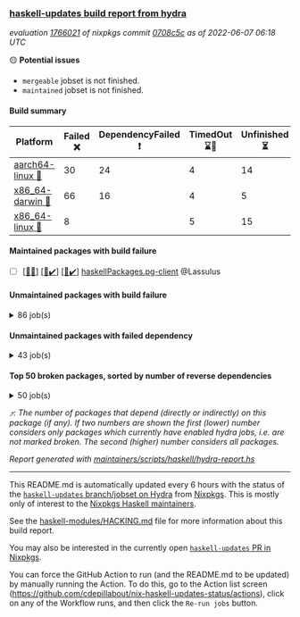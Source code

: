 ### [haskell-updates build report from hydra](https://hydra.nixos.org/jobset/nixpkgs/haskell-updates)
*evaluation [1766021](https://hydra.nixos.org/eval/1766021) of nixpkgs commit [0708c5c](https://github.com/NixOS/nixpkgs/commits/0708c5cc73e310fa2d545d25f02a27e2296f0d1e) as of 2022-06-07 06:18 UTC*

:yellow_circle: **Potential issues**
  * `mergeable` jobset is not finished.
  * `maintained` jobset is not finished.

#### Build summary

 | Platform | Failed :x: | DependencyFailed :heavy_exclamation_mark: | TimedOut :hourglass::no_entry_sign: | Unfinished :hourglass_flowing_sand: | Success :heavy_check_mark: | 
 | --- | --- | --- | --- | --- | --- | 
 | [aarch64-linux :iphone:](https://hydra.nixos.org/eval/1766021?filter=.aarch64-linux) | 30 | 24 | 4 | 14 | 6237 | 
 | [x86_64-darwin :apple:](https://hydra.nixos.org/eval/1766021?filter=.x86_64-darwin) | 66 | 16 | 4 | 5 | 6161 | 
 | [x86_64-linux :penguin:](https://hydra.nixos.org/eval/1766021?filter=.x86_64-linux) | 8 |  | 5 | 15 | 6318 | 
#### Maintained packages with build failure
- [ ] [[:iphone::x:]](https://hydra.nixos.org/build/179079397) [[:apple::heavy_check_mark:]](https://hydra.nixos.org/build/179066331) [[:penguin::heavy_check_mark:]](https://hydra.nixos.org/build/179069420) [haskellPackages.pg-client](https://hydra.nixos.org/eval/1766021?filter=haskellPackages.pg-client) @Lassulus
#### Unmaintained packages with build failure
<details><summary>86 job(s) </summary>

- [ ] [[:iphone::heavy_check_mark:]](https://hydra.nixos.org/build/179072015) [[:apple::x:]](https://hydra.nixos.org/build/179063516) [[:penguin::heavy_check_mark:]](https://hydra.nixos.org/build/179079506) [haskellPackages.di-core](https://hydra.nixos.org/eval/1766021?filter=haskellPackages.di-core)  :arrow_heading_up: 8 | 11
- [ ] [[:iphone::x:]](https://hydra.nixos.org/build/179071185) [[:apple::heavy_check_mark:]](https://hydra.nixos.org/build/179068059) [[:penguin::heavy_check_mark:]](https://hydra.nixos.org/build/179063826) [haskellPackages.OrderedBits](https://hydra.nixos.org/eval/1766021?filter=haskellPackages.OrderedBits)  :arrow_heading_up: 5 | 36
- [ ] [[:iphone::x:]](https://hydra.nixos.org/build/179069257) [[:apple::heavy_check_mark:]](https://hydra.nixos.org/build/179071228) [[:penguin::heavy_check_mark:]](https://hydra.nixos.org/build/179071226) [haskellPackages.hw-json-simd](https://hydra.nixos.org/eval/1766021?filter=haskellPackages.hw-json-simd)  :arrow_heading_up: 2 | 8
- [ ] [[:iphone::x:]](https://hydra.nixos.org/build/179065987) [[:apple::heavy_check_mark:]](https://hydra.nixos.org/build/179075164) [[:penguin::heavy_check_mark:]](https://hydra.nixos.org/build/179077934) [haskellPackages.hw-simd](https://hydra.nixos.org/eval/1766021?filter=haskellPackages.hw-simd)  :arrow_heading_up: 2 | 8
- [ ] [[:iphone::x:]](https://hydra.nixos.org/build/179289726) [[:apple::heavy_check_mark:]](https://hydra.nixos.org/build/179290108) [[:penguin::heavy_check_mark:]](https://hydra.nixos.org/build/179290785) [haskellPackages.flatparse](https://hydra.nixos.org/eval/1766021?filter=haskellPackages.flatparse)  :arrow_heading_up: 2 | 5
- [ ] [[:iphone::x:]](https://hydra.nixos.org/build/179064047) [[:apple::heavy_check_mark:]](https://hydra.nixos.org/build/179075726) [[:penguin::heavy_check_mark:]](https://hydra.nixos.org/build/179066492) [haskellPackages.quic](https://hydra.nixos.org/eval/1766021?filter=haskellPackages.quic)  :arrow_heading_up: 2 | 2
- [ ] [[:iphone::x:]](https://hydra.nixos.org/build/179064849) [[:apple::heavy_check_mark:]](https://hydra.nixos.org/build/179066591) [[:penguin::heavy_check_mark:]](https://hydra.nixos.org/build/179076598) [haskellPackages.freetype2](https://hydra.nixos.org/eval/1766021?filter=haskellPackages.freetype2)  :arrow_heading_up: 1 | 8
- [ ] [[:iphone::x:]](https://hydra.nixos.org/build/179066416) [[:apple::x:]](https://hydra.nixos.org/build/179077317) [[:penguin::heavy_check_mark:]](https://hydra.nixos.org/build/179073445) [haskellPackages.invertible](https://hydra.nixos.org/eval/1766021?filter=haskellPackages.invertible)  :arrow_heading_up: 1 | 5
- [ ] [[:iphone::x:]](https://hydra.nixos.org/build/179066907) [[:apple::heavy_check_mark:]](https://hydra.nixos.org/build/179063014) [[:penguin::heavy_check_mark:]](https://hydra.nixos.org/build/179065251) [haskellPackages.long-double](https://hydra.nixos.org/eval/1766021?filter=haskellPackages.long-double)  :arrow_heading_up: 1 | 2
- [ ] [[:iphone::x:]](https://hydra.nixos.org/build/179062753) [[:apple::x:]](https://hydra.nixos.org/build/179069557) [[:penguin::heavy_check_mark:]](https://hydra.nixos.org/build/179068287) [haskellPackages.easytensor](https://hydra.nixos.org/eval/1766021?filter=haskellPackages.easytensor)  :arrow_heading_up: 1 | 1
- [ ] [[:iphone::heavy_check_mark:]](https://hydra.nixos.org/build/179066266) [[:apple::x:]](https://hydra.nixos.org/build/179073489) [[:penguin::heavy_check_mark:]](https://hydra.nixos.org/build/179077924) [haskellPackages.grab](https://hydra.nixos.org/eval/1766021?filter=haskellPackages.grab)  :arrow_heading_up: 1 | 1
- [ ] [[:iphone::heavy_check_mark:]](https://hydra.nixos.org/build/179078946) [[:apple::x:]](https://hydra.nixos.org/build/179074000) [[:penguin::heavy_check_mark:]](https://hydra.nixos.org/build/179071674) [haskellPackages.keep-alive](https://hydra.nixos.org/eval/1766021?filter=haskellPackages.keep-alive)  :arrow_heading_up: 1 | 1
- [ ] [[:iphone::x:]](https://hydra.nixos.org/build/179062052) [[:apple::heavy_check_mark:]](https://hydra.nixos.org/build/179078236) [[:penguin::heavy_check_mark:]](https://hydra.nixos.org/build/179073709) [haskellPackages.nlopt-haskell](https://hydra.nixos.org/eval/1766021?filter=haskellPackages.nlopt-haskell)  :arrow_heading_up: 1 | 1
- [ ] [[:iphone::heavy_check_mark:]](https://hydra.nixos.org/build/179070564) [[:apple::x:]](https://hydra.nixos.org/build/179073841) [[:penguin::heavy_check_mark:]](https://hydra.nixos.org/build/179063192) [haskellPackages.sequence-formats](https://hydra.nixos.org/eval/1766021?filter=haskellPackages.sequence-formats)  :arrow_heading_up: 1 | 1
- [ ] [[:iphone::x:]](https://hydra.nixos.org/build/179078367) [[:apple::heavy_check_mark:]](https://hydra.nixos.org/build/179077748) [[:penguin::heavy_check_mark:]](https://hydra.nixos.org/build/179061888) [haskellPackages.swisstable](https://hydra.nixos.org/eval/1766021?filter=haskellPackages.swisstable)  :arrow_heading_up: 1 | 1
- [ ] [[:iphone::x:]](https://hydra.nixos.org/build/179071144) [[:apple::heavy_check_mark:]](https://hydra.nixos.org/build/179078269) [[:penguin::heavy_check_mark:]](https://hydra.nixos.org/build/179080527) [haskellPackages.unicode-properties](https://hydra.nixos.org/eval/1766021?filter=haskellPackages.unicode-properties)  :arrow_heading_up: 1 | 1
- [ ] [[:iphone::heavy_check_mark:]](https://hydra.nixos.org/build/179063529) [[:apple::x:]](https://hydra.nixos.org/build/179077204) [[:penguin::heavy_check_mark:]](https://hydra.nixos.org/build/179073303) [haskellPackages.zip](https://hydra.nixos.org/eval/1766021?filter=haskellPackages.zip)  :arrow_heading_up: 0 | 5
- [ ] [[:iphone::heavy_check_mark:]](https://hydra.nixos.org/build/179078671) [[:apple::x:]](https://hydra.nixos.org/build/179078612) [[:penguin::heavy_check_mark:]](https://hydra.nixos.org/build/179069097) [haskellPackages.PyF](https://hydra.nixos.org/eval/1766021?filter=haskellPackages.PyF)  :arrow_heading_up: 0 | 4
- [ ] [[:iphone::heavy_check_mark:]](https://hydra.nixos.org/build/179072055) [[:apple::x:]](https://hydra.nixos.org/build/179078039) [[:penguin::heavy_check_mark:]](https://hydra.nixos.org/build/179068269) [haskellPackages.hmidi](https://hydra.nixos.org/eval/1766021?filter=haskellPackages.hmidi)  :arrow_heading_up: 0 | 4
- [ ] [[:iphone::heavy_check_mark:]](https://hydra.nixos.org/build/179064212) [[:apple::x:]](https://hydra.nixos.org/build/179067470) [[:penguin::heavy_check_mark:]](https://hydra.nixos.org/build/179067662) [haskellPackages.posix-socket](https://hydra.nixos.org/eval/1766021?filter=haskellPackages.posix-socket)  :arrow_heading_up: 0 | 2
- [ ] [[:iphone::heavy_check_mark:]](https://hydra.nixos.org/build/179066446) [[:apple::x:]](https://hydra.nixos.org/build/179072918) [[:penguin::heavy_check_mark:]](https://hydra.nixos.org/build/179070755) [haskellPackages.gi-gdkx11](https://hydra.nixos.org/eval/1766021?filter=haskellPackages.gi-gdkx11)  :arrow_heading_up: 0 | 1
- [ ] [[:iphone::heavy_check_mark:]](https://hydra.nixos.org/build/179075182) [[:apple::x:]](https://hydra.nixos.org/build/179068241) [[:penguin::heavy_check_mark:]](https://hydra.nixos.org/build/179079129) [haskellPackages.hamid](https://hydra.nixos.org/eval/1766021?filter=haskellPackages.hamid)  :arrow_heading_up: 0 | 1
- [ ] [[:iphone::heavy_check_mark:]](https://hydra.nixos.org/build/179069659) [[:apple::x:]](https://hydra.nixos.org/build/179071126) [[:penguin::heavy_check_mark:]](https://hydra.nixos.org/build/179079563) [haskellPackages.hmatrix-morpheus](https://hydra.nixos.org/eval/1766021?filter=haskellPackages.hmatrix-morpheus)  :arrow_heading_up: 0 | 1
- [ ] [[:iphone::heavy_check_mark:]](https://hydra.nixos.org/build/179073746) [[:apple::x:]](https://hydra.nixos.org/build/179077643) [[:penguin::heavy_check_mark:]](https://hydra.nixos.org/build/179080493) [haskellPackages.huckleberry](https://hydra.nixos.org/eval/1766021?filter=haskellPackages.huckleberry)  :arrow_heading_up: 0 | 1
- [ ] [[:iphone::heavy_check_mark:]](https://hydra.nixos.org/build/179067431) [[:apple::x:]](https://hydra.nixos.org/build/179079172) [[:penguin::heavy_check_mark:]](https://hydra.nixos.org/build/179077069) [haskellPackages.openal-ffi](https://hydra.nixos.org/eval/1766021?filter=haskellPackages.openal-ffi)  :arrow_heading_up: 0 | 1
- [ ] [[:iphone::x:]](https://hydra.nixos.org/build/179070075) [[:apple::x:]](https://hydra.nixos.org/build/179079818) [[:penguin::x:]](https://hydra.nixos.org/build/179076127) [haskellPackages.pcre2](https://hydra.nixos.org/eval/1766021?filter=haskellPackages.pcre2)  :arrow_heading_up: 0 | 1
- [ ] [[:iphone::x:]](https://hydra.nixos.org/build/179065449) [[:apple::heavy_check_mark:]](https://hydra.nixos.org/build/179072649) [[:penguin::heavy_check_mark:]](https://hydra.nixos.org/build/179067032) [haskellPackages.picosat](https://hydra.nixos.org/eval/1766021?filter=haskellPackages.picosat)  :arrow_heading_up: 0 | 1
- [ ] [[:iphone::heavy_check_mark:]](https://hydra.nixos.org/build/179077629) [[:apple::x:]](https://hydra.nixos.org/build/179072654) [[:penguin::heavy_check_mark:]](https://hydra.nixos.org/build/179065194) [haskellPackages.select](https://hydra.nixos.org/eval/1766021?filter=haskellPackages.select)  :arrow_heading_up: 0 | 1
- [ ] [[:iphone::heavy_check_mark:]](https://hydra.nixos.org/build/179067209) [[:apple::x:]](https://hydra.nixos.org/build/179063690) [[:penguin::heavy_check_mark:]](https://hydra.nixos.org/build/179068800) [haskellPackages.sysinfo](https://hydra.nixos.org/eval/1766021?filter=haskellPackages.sysinfo)  :arrow_heading_up: 0 | 1
- [ ] [[:iphone::heavy_check_mark:]](https://hydra.nixos.org/build/179289742) [[:apple::heavy_check_mark:]](https://hydra.nixos.org/build/179289861) [[:penguin::x:]](https://hydra.nixos.org/build/179290590) [haskellPackages.yu-auth](https://hydra.nixos.org/eval/1766021?filter=haskellPackages.yu-auth)  :arrow_heading_up: 0 | 1
- [ ] [[:iphone::heavy_check_mark:]](https://hydra.nixos.org/build/179071092) [[:apple::x:]](https://hydra.nixos.org/build/179080756) [[:penguin::heavy_check_mark:]](https://hydra.nixos.org/build/179065681) [haskellPackages.FractalArt](https://hydra.nixos.org/eval/1766021?filter=haskellPackages.FractalArt) 
- [ ] [[:iphone::x:]](https://hydra.nixos.org/build/179062993) [[:apple::heavy_check_mark:]](https://hydra.nixos.org/build/179067400) [[:penguin::heavy_check_mark:]](https://hydra.nixos.org/build/179073212) [haskellPackages.HsASA](https://hydra.nixos.org/eval/1766021?filter=haskellPackages.HsASA) 
- [ ] [[:iphone::x:]](https://hydra.nixos.org/build/179289954) [[:apple::x:]](https://hydra.nixos.org/build/179290864) [[:penguin::x:]](https://hydra.nixos.org/build/179289825) [haskellPackages.NGLess](https://hydra.nixos.org/eval/1766021?filter=haskellPackages.NGLess) 
- [ ] [[:iphone::x:]](https://hydra.nixos.org/build/179290056) [[:apple::x:]](https://hydra.nixos.org/build/179289736) [[:penguin::x:]](https://hydra.nixos.org/build/179290975) [haskellPackages.aws-sns-verify](https://hydra.nixos.org/eval/1766021?filter=haskellPackages.aws-sns-verify) 
- [ ] [[:iphone::hourglass::no_entry_sign:]](https://hydra.nixos.org/build/179064497) [[:apple::x:]](https://hydra.nixos.org/build/179062384) [[:penguin::hourglass::no_entry_sign:]](https://hydra.nixos.org/build/179066691) [haskellPackages.bindings-common](https://hydra.nixos.org/eval/1766021?filter=haskellPackages.bindings-common) 
- [ ] [[:iphone::x:]](https://hydra.nixos.org/build/179289765) [[:apple::x:]](https://hydra.nixos.org/build/179289738) [[:penguin::x:]](https://hydra.nixos.org/build/179290382) [haskellPackages.call-plantuml](https://hydra.nixos.org/eval/1766021?filter=haskellPackages.call-plantuml) 
- [ ] [[:iphone::x:]](https://hydra.nixos.org/build/179291004) [[:apple::x:]](https://hydra.nixos.org/build/179291057) [[:penguin::x:]](https://hydra.nixos.org/build/179289962) [haskellPackages.chez-grater](https://hydra.nixos.org/eval/1766021?filter=haskellPackages.chez-grater) 
- [ ] [[:iphone::heavy_check_mark:]](https://hydra.nixos.org/build/179073684) [[:apple::x:]](https://hydra.nixos.org/build/179077115) [[:penguin::heavy_check_mark:]](https://hydra.nixos.org/build/179064418) [haskellPackages.chiphunk](https://hydra.nixos.org/eval/1766021?filter=haskellPackages.chiphunk) 
- [ ] [[:iphone::x:]](https://hydra.nixos.org/build/179290863) [[:apple::heavy_check_mark:]](https://hydra.nixos.org/build/179291122) [[:penguin::heavy_check_mark:]](https://hydra.nixos.org/build/179291222) [haskellPackages.comfort-fftw](https://hydra.nixos.org/eval/1766021?filter=haskellPackages.comfort-fftw) 
- [ ] [[:iphone::heavy_check_mark:]](https://hydra.nixos.org/build/179067240) [[:apple::x:]](https://hydra.nixos.org/build/179066776) [[:penguin::heavy_check_mark:]](https://hydra.nixos.org/build/179063089) [haskellPackages.diskhash](https://hydra.nixos.org/eval/1766021?filter=haskellPackages.diskhash) 
- [ ] [[:iphone::heavy_check_mark:]](https://hydra.nixos.org/build/179072726) [[:apple::x:]](https://hydra.nixos.org/build/179069153) [[:penguin::heavy_check_mark:]](https://hydra.nixos.org/build/179063920) [haskellPackages.env-extra](https://hydra.nixos.org/eval/1766021?filter=haskellPackages.env-extra) 
- [ ] [[:iphone::heavy_check_mark:]](https://hydra.nixos.org/build/179080379) [[:apple::x:]](https://hydra.nixos.org/build/179069971) [[:penguin::heavy_check_mark:]](https://hydra.nixos.org/build/179066173) [haskellPackages.epub-tools](https://hydra.nixos.org/eval/1766021?filter=haskellPackages.epub-tools) 
- [ ] [[:iphone::heavy_check_mark:]](https://hydra.nixos.org/build/179080024) [[:apple::x:]](https://hydra.nixos.org/build/179075268) [[:penguin::heavy_check_mark:]](https://hydra.nixos.org/build/179073623) [haskellPackages.fudgets](https://hydra.nixos.org/eval/1766021?filter=haskellPackages.fudgets) 
- [ ] [[:iphone::heavy_check_mark:]](https://hydra.nixos.org/build/179290752) [[:apple::x:]](https://hydra.nixos.org/build/179291009) [[:penguin::heavy_check_mark:]](https://hydra.nixos.org/build/179290988) [haskellPackages.gerrit](https://hydra.nixos.org/eval/1766021?filter=haskellPackages.gerrit) 
- [ ] [[:iphone::heavy_check_mark:]](https://hydra.nixos.org/build/179290291) [[:apple::x:]](https://hydra.nixos.org/build/179289980) [[:penguin::heavy_check_mark:]](https://hydra.nixos.org/build/179289981) [haskellPackages.ghc-gc-hook](https://hydra.nixos.org/eval/1766021?filter=haskellPackages.ghc-gc-hook) 
- [ ] [[:apple::x:]](https://hydra.nixos.org/build/179066419) [haskellPackages.gi-gtkosxapplication](https://hydra.nixos.org/eval/1766021?filter=haskellPackages.gi-gtkosxapplication) 
- [ ] [[:iphone::x:]](https://hydra.nixos.org/build/179072860) [[:penguin::heavy_check_mark:]](https://hydra.nixos.org/build/179063811) [haskellPackages.gnome-keyring](https://hydra.nixos.org/eval/1766021?filter=haskellPackages.gnome-keyring) 
- [ ] [[:apple::x:]](https://hydra.nixos.org/build/179069635) [haskellPackages.gtk-mac-integration](https://hydra.nixos.org/eval/1766021?filter=haskellPackages.gtk-mac-integration) 
- [ ] [[:iphone::heavy_check_mark:]](https://hydra.nixos.org/build/179076974) [[:apple::x:]](https://hydra.nixos.org/build/179067045) [[:penguin::heavy_check_mark:]](https://hydra.nixos.org/build/179070965) [haskellPackages.gtk-traymanager](https://hydra.nixos.org/eval/1766021?filter=haskellPackages.gtk-traymanager) 
- [ ] [[:apple::x:]](https://hydra.nixos.org/build/179080546) [haskellPackages.gtk3-mac-integration](https://hydra.nixos.org/eval/1766021?filter=haskellPackages.gtk3-mac-integration) 
- [ ] [[:iphone::x:]](https://hydra.nixos.org/build/179335895) [[:apple::heavy_check_mark:]](https://hydra.nixos.org/build/179335896) [[:penguin::heavy_check_mark:]](https://hydra.nixos.org/build/179335894) [haskellPackages.hasql-pipes](https://hydra.nixos.org/eval/1766021?filter=haskellPackages.hasql-pipes) 
- [ ] [[:iphone::heavy_check_mark:]](https://hydra.nixos.org/build/179061971) [[:apple::x:]](https://hydra.nixos.org/build/179063426) [[:penguin::heavy_check_mark:]](https://hydra.nixos.org/build/179071646) [haskellPackages.hid](https://hydra.nixos.org/eval/1766021?filter=haskellPackages.hid) 
- [ ] [[:iphone::heavy_check_mark:]](https://hydra.nixos.org/build/179072433) [[:apple::x:]](https://hydra.nixos.org/build/179080030) [[:penguin::heavy_check_mark:]](https://hydra.nixos.org/build/179068258) [haskellPackages.higher-leveldb](https://hydra.nixos.org/eval/1766021?filter=haskellPackages.higher-leveldb) 
- [ ] [[:iphone::heavy_check_mark:]](https://hydra.nixos.org/build/179061798) [[:apple::x:]](https://hydra.nixos.org/build/179069421) [[:penguin::heavy_check_mark:]](https://hydra.nixos.org/build/179068345) [haskellPackages.hinotify-conduit](https://hydra.nixos.org/eval/1766021?filter=haskellPackages.hinotify-conduit) 
- [ ] [[:iphone::heavy_check_mark:]](https://hydra.nixos.org/build/179061598) [[:apple::x:]](https://hydra.nixos.org/build/179063833) [[:penguin::heavy_check_mark:]](https://hydra.nixos.org/build/179078483) [haskellPackages.hssh](https://hydra.nixos.org/eval/1766021?filter=haskellPackages.hssh) 
- [ ] [[:iphone::heavy_check_mark:]](https://hydra.nixos.org/build/179078447) [[:apple::x:]](https://hydra.nixos.org/build/179064179) [[:penguin::heavy_check_mark:]](https://hydra.nixos.org/build/179065544) [haskellPackages.hsshellscript](https://hydra.nixos.org/eval/1766021?filter=haskellPackages.hsshellscript) 
- [ ] [[:iphone::heavy_check_mark:]](https://hydra.nixos.org/build/179074844) [[:apple::x:]](https://hydra.nixos.org/build/179063095) [[:penguin::heavy_check_mark:]](https://hydra.nixos.org/build/179078906) [haskellPackages.hssourceinfo](https://hydra.nixos.org/eval/1766021?filter=haskellPackages.hssourceinfo) 
- [ ] [[:iphone::heavy_check_mark:]](https://hydra.nixos.org/build/179068045) [[:apple::x:]](https://hydra.nixos.org/build/179079348) [[:penguin::heavy_check_mark:]](https://hydra.nixos.org/build/179070084) [haskellPackages.ipcvar](https://hydra.nixos.org/eval/1766021?filter=haskellPackages.ipcvar) 
- [ ] [[:iphone::x:]](https://hydra.nixos.org/build/179071989) [[:apple::heavy_check_mark:]](https://hydra.nixos.org/build/179071089) [[:penguin::heavy_check_mark:]](https://hydra.nixos.org/build/179063380) [haskellPackages.jammittools](https://hydra.nixos.org/eval/1766021?filter=haskellPackages.jammittools) 
- [ ] [[:apple::x:]](https://hydra.nixos.org/build/179073560) [haskellPackages.kqueue](https://hydra.nixos.org/eval/1766021?filter=haskellPackages.kqueue) 
- [ ] [[:iphone::heavy_check_mark:]](https://hydra.nixos.org/build/179074199) [[:apple::x:]](https://hydra.nixos.org/build/179064612) [[:penguin::heavy_check_mark:]](https://hydra.nixos.org/build/179063995) [haskellPackages.leveldb-haskell-fork](https://hydra.nixos.org/eval/1766021?filter=haskellPackages.leveldb-haskell-fork) 
- [ ] [[:iphone::heavy_check_mark:]](https://hydra.nixos.org/build/179073139) [[:apple::x:]](https://hydra.nixos.org/build/179061940) [[:penguin::heavy_check_mark:]](https://hydra.nixos.org/build/179080260) [haskellPackages.linux-framebuffer](https://hydra.nixos.org/eval/1766021?filter=haskellPackages.linux-framebuffer) 
- [ ] [[:iphone::heavy_check_mark:]](https://hydra.nixos.org/build/179063965) [[:apple::x:]](https://hydra.nixos.org/build/179078873) [[:penguin::heavy_check_mark:]](https://hydra.nixos.org/build/179074478) [haskellPackages.mediawiki2latex](https://hydra.nixos.org/eval/1766021?filter=haskellPackages.mediawiki2latex) 
- [ ] [[:iphone::heavy_check_mark:]](https://hydra.nixos.org/build/179069027) [[:apple::x:]](https://hydra.nixos.org/build/179071937) [[:penguin::heavy_check_mark:]](https://hydra.nixos.org/build/179079130) [haskellPackages.mercury-api](https://hydra.nixos.org/eval/1766021?filter=haskellPackages.mercury-api) 
- [ ] [[:iphone::heavy_check_mark:]](https://hydra.nixos.org/build/179068290) [[:apple::x:]](https://hydra.nixos.org/build/179080076) [[:penguin::heavy_check_mark:]](https://hydra.nixos.org/build/179074457) [haskellPackages.nano-cryptr](https://hydra.nixos.org/eval/1766021?filter=haskellPackages.nano-cryptr) 
- [ ] [[:iphone::heavy_check_mark:]](https://hydra.nixos.org/build/179289872) [[:apple::x:]](https://hydra.nixos.org/build/179289911) [[:penguin::heavy_check_mark:]](https://hydra.nixos.org/build/179289764) [haskellPackages.persistent-pagination](https://hydra.nixos.org/eval/1766021?filter=haskellPackages.persistent-pagination) 
- [ ] [[:iphone::heavy_check_mark:]](https://hydra.nixos.org/build/179071816) [[:apple::x:]](https://hydra.nixos.org/build/179073643) [[:penguin::heavy_check_mark:]](https://hydra.nixos.org/build/179072304) [haskellPackages.phatsort](https://hydra.nixos.org/eval/1766021?filter=haskellPackages.phatsort) 
- [ ] [[:iphone::heavy_check_mark:]](https://hydra.nixos.org/build/179073647) [[:apple::x:]](https://hydra.nixos.org/build/179080408) [[:penguin::heavy_check_mark:]](https://hydra.nixos.org/build/179070022) [haskellPackages.ping-wrapper](https://hydra.nixos.org/eval/1766021?filter=haskellPackages.ping-wrapper) 
- [ ] [[:iphone::x:]](https://hydra.nixos.org/build/179289808) [[:apple::x:]](https://hydra.nixos.org/build/179289908) [[:penguin::x:]](https://hydra.nixos.org/build/179290906) [haskellPackages.polysemy-managed](https://hydra.nixos.org/eval/1766021?filter=haskellPackages.polysemy-managed) 
- [ ] [[:iphone::heavy_check_mark:]](https://hydra.nixos.org/build/179071908) [[:apple::x:]](https://hydra.nixos.org/build/179075532) [[:penguin::heavy_check_mark:]](https://hydra.nixos.org/build/179079347) [haskellPackages.posix-timer](https://hydra.nixos.org/eval/1766021?filter=haskellPackages.posix-timer) 
- [ ] [[:iphone::heavy_check_mark:]](https://hydra.nixos.org/build/179075838) [[:apple::x:]](https://hydra.nixos.org/build/179065867) [[:penguin::heavy_check_mark:]](https://hydra.nixos.org/build/179077987) [haskellPackages.pthread](https://hydra.nixos.org/eval/1766021?filter=haskellPackages.pthread) 
- [ ] [[:iphone::x:]](https://hydra.nixos.org/build/179076975) [[:apple::heavy_check_mark:]](https://hydra.nixos.org/build/179067319) [[:penguin::heavy_check_mark:]](https://hydra.nixos.org/build/179062948) [haskellPackages.risc386](https://hydra.nixos.org/eval/1766021?filter=haskellPackages.risc386) 
- [ ] [[:iphone::heavy_check_mark:]](https://hydra.nixos.org/build/179069415) [[:apple::x:]](https://hydra.nixos.org/build/179073373) [[:penguin::heavy_check_mark:]](https://hydra.nixos.org/build/179074823) [haskellPackages.scenegraph](https://hydra.nixos.org/eval/1766021?filter=haskellPackages.scenegraph) 
- [ ] [[:iphone::heavy_check_mark:]](https://hydra.nixos.org/build/179063362) [[:apple::x:]](https://hydra.nixos.org/build/179067157) [[:penguin::heavy_check_mark:]](https://hydra.nixos.org/build/179069901) [haskellPackages.sfml-audio](https://hydra.nixos.org/eval/1766021?filter=haskellPackages.sfml-audio) 
- [ ] [[:iphone::heavy_check_mark:]](https://hydra.nixos.org/build/179079829) [[:apple::x:]](https://hydra.nixos.org/build/179078716) [[:penguin::heavy_check_mark:]](https://hydra.nixos.org/build/179072353) [haskellPackages.shared-memory](https://hydra.nixos.org/eval/1766021?filter=haskellPackages.shared-memory) 
- [ ] [[:iphone::heavy_check_mark:]](https://hydra.nixos.org/build/179068637) [[:apple::x:]](https://hydra.nixos.org/build/179072695) [[:penguin::heavy_check_mark:]](https://hydra.nixos.org/build/179069692) [haskellPackages.skews](https://hydra.nixos.org/eval/1766021?filter=haskellPackages.skews) 
- [ ] [[:iphone::x:]](https://hydra.nixos.org/build/179079291) [[:apple::x:]](https://hydra.nixos.org/build/179078891) [[:penguin::heavy_check_mark:]](https://hydra.nixos.org/build/179068825) [haskellPackages.slugify](https://hydra.nixos.org/eval/1766021?filter=haskellPackages.slugify) 
- [ ] [[:iphone::heavy_check_mark:]](https://hydra.nixos.org/build/179080373) [[:apple::x:]](https://hydra.nixos.org/build/179072670) [[:penguin::heavy_check_mark:]](https://hydra.nixos.org/build/179071968) [haskellPackages.tailfile-hinotify](https://hydra.nixos.org/eval/1766021?filter=haskellPackages.tailfile-hinotify) 
- [ ] [[:iphone::heavy_check_mark:]](https://hydra.nixos.org/build/179070427) [[:apple::x:]](https://hydra.nixos.org/build/179063366) [[:penguin::heavy_check_mark:]](https://hydra.nixos.org/build/179074860) [haskellPackages.tini](https://hydra.nixos.org/eval/1766021?filter=haskellPackages.tini) 
- [ ] [[:iphone::x:]](https://hydra.nixos.org/build/179290530) [[:apple::x:]](https://hydra.nixos.org/build/179290983) [[:penguin::x:]](https://hydra.nixos.org/build/179290099) [haskellPackages.wai-handler-hal](https://hydra.nixos.org/eval/1766021?filter=haskellPackages.wai-handler-hal) 
- [ ] [[:iphone::x:]](https://hydra.nixos.org/build/179065640) [[:apple::heavy_check_mark:]](https://hydra.nixos.org/build/179067242) [[:penguin::heavy_check_mark:]](https://hydra.nixos.org/build/179080300) [haskellPackages.wiringPi](https://hydra.nixos.org/eval/1766021?filter=haskellPackages.wiringPi) 
- [ ] [[:iphone::x:]](https://hydra.nixos.org/build/179066662) [[:apple::heavy_check_mark:]](https://hydra.nixos.org/build/179077309) [[:penguin::heavy_check_mark:]](https://hydra.nixos.org/build/179066209) [haskellPackages.x86-64bit](https://hydra.nixos.org/eval/1766021?filter=haskellPackages.x86-64bit) 
- [ ] [[:iphone::heavy_check_mark:]](https://hydra.nixos.org/build/179067680) [[:apple::x:]](https://hydra.nixos.org/build/179064378) [[:penguin::heavy_check_mark:]](https://hydra.nixos.org/build/179065946) [haskellPackages.xmonad-utils](https://hydra.nixos.org/eval/1766021?filter=haskellPackages.xmonad-utils) 
- [ ] [[:iphone::heavy_check_mark:]](https://hydra.nixos.org/build/179075430) [[:apple::x:]](https://hydra.nixos.org/build/179067953) [[:penguin::heavy_check_mark:]](https://hydra.nixos.org/build/179065799) [haskellPackages.yoga](https://hydra.nixos.org/eval/1766021?filter=haskellPackages.yoga) 
- [ ] [[:iphone::heavy_check_mark:]](https://hydra.nixos.org/build/179079532) [[:apple::x:]](https://hydra.nixos.org/build/179065669) [[:penguin::heavy_check_mark:]](https://hydra.nixos.org/build/179075069) [haskellPackages.zot](https://hydra.nixos.org/eval/1766021?filter=haskellPackages.zot) 
- [ ] [[:iphone::heavy_check_mark:]](https://hydra.nixos.org/build/179066474) [[:apple::x:]](https://hydra.nixos.org/build/179064085) [[:penguin::heavy_check_mark:]](https://hydra.nixos.org/build/179066132) [haskellPackages.zxcvbn-c](https://hydra.nixos.org/eval/1766021?filter=haskellPackages.zxcvbn-c) 
</details>

#### Unmaintained packages with failed dependency
<details><summary>43 job(s) </summary>

- [ ] [[:iphone::heavy_check_mark:]](https://hydra.nixos.org/build/179070983) [[:apple::heavy_exclamation_mark:]](https://hydra.nixos.org/build/179072217) [[:penguin::heavy_check_mark:]](https://hydra.nixos.org/build/179075865) [haskellPackages.di-handle](https://hydra.nixos.org/eval/1766021?filter=haskellPackages.di-handle)  :arrow_heading_up: 6 | 9
- [ ] [[:iphone::heavy_check_mark:]](https://hydra.nixos.org/build/179071514) [[:apple::heavy_exclamation_mark:]](https://hydra.nixos.org/build/179068809) [[:penguin::heavy_check_mark:]](https://hydra.nixos.org/build/179079272) [haskellPackages.di-monad](https://hydra.nixos.org/eval/1766021?filter=haskellPackages.di-monad)  :arrow_heading_up: 6 | 9
- [ ] [[:iphone::heavy_check_mark:]](https://hydra.nixos.org/build/179061716) [[:apple::heavy_exclamation_mark:]](https://hydra.nixos.org/build/179072623) [[:penguin::heavy_check_mark:]](https://hydra.nixos.org/build/179068300) [haskellPackages.di-df1](https://hydra.nixos.org/eval/1766021?filter=haskellPackages.di-df1)  :arrow_heading_up: 5 | 8
- [ ] [[:iphone::heavy_exclamation_mark:]](https://hydra.nixos.org/build/179080738) [[:apple::heavy_check_mark:]](https://hydra.nixos.org/build/179062834) [[:penguin::heavy_check_mark:]](https://hydra.nixos.org/build/179065442) [haskellPackages.PrimitiveArray](https://hydra.nixos.org/eval/1766021?filter=haskellPackages.PrimitiveArray)  :arrow_heading_up: 4 | 35
- [ ] [[:iphone::heavy_exclamation_mark:]](https://hydra.nixos.org/build/179069242) [[:apple::heavy_check_mark:]](https://hydra.nixos.org/build/179062020) [[:penguin::heavy_check_mark:]](https://hydra.nixos.org/build/179068162) [haskellPackages.BiobaseTypes](https://hydra.nixos.org/eval/1766021?filter=haskellPackages.BiobaseTypes)  :arrow_heading_up: 3 | 21
- [ ] [[:iphone::heavy_exclamation_mark:]](https://hydra.nixos.org/build/179067202) [[:apple::heavy_check_mark:]](https://hydra.nixos.org/build/179068214) [[:penguin::heavy_check_mark:]](https://hydra.nixos.org/build/179070973) [haskellPackages.BiobaseENA](https://hydra.nixos.org/eval/1766021?filter=haskellPackages.BiobaseENA)  :arrow_heading_up: 1 | 18
- [ ] [[:iphone::heavy_check_mark:]](https://hydra.nixos.org/build/179076522) [[:apple::heavy_exclamation_mark:]](https://hydra.nixos.org/build/179063764) [[:penguin::heavy_check_mark:]](https://hydra.nixos.org/build/179069376) [haskellPackages.di-polysemy](https://hydra.nixos.org/eval/1766021?filter=haskellPackages.di-polysemy)  :arrow_heading_up: 1 | 4
- [ ] [[:iphone::heavy_exclamation_mark:]](https://hydra.nixos.org/build/179289701) [[:apple::heavy_check_mark:]](https://hydra.nixos.org/build/179290825) [[:penguin::heavy_check_mark:]](https://hydra.nixos.org/build/179289863) [haskellPackages.exon](https://hydra.nixos.org/eval/1766021?filter=haskellPackages.exon)  :arrow_heading_up: 1 | 3
- [ ] [hoogle](https://hydra.nixos.org/eval/1766021?filter=hoogle)  :arrow_heading_up: 1 | 3
  - [[:iphone::heavy_check_mark:]](https://hydra.nixos.org/build/179290948) [[:apple::heavy_check_mark:]](https://hydra.nixos.org/build/179290904) [[:penguin::heavy_check_mark:]](https://hydra.nixos.org/build/179289735) [haskell.packages.ghc8107](https://hydra.nixos.org/eval/1766021?filter=haskell.packages.ghc8107.hoogle)
  - [[:iphone::heavy_check_mark:]](https://hydra.nixos.org/build/179291249) [[:apple::heavy_check_mark:]](https://hydra.nixos.org/build/179291026) [[:penguin::heavy_check_mark:]](https://hydra.nixos.org/build/179290150) [haskell.packages.ghc884](https://hydra.nixos.org/eval/1766021?filter=haskell.packages.ghc884.hoogle)
  - [[:iphone::heavy_check_mark:]](https://hydra.nixos.org/build/179290852) [[:apple::heavy_check_mark:]](https://hydra.nixos.org/build/179290082) [[:penguin::heavy_check_mark:]](https://hydra.nixos.org/build/179290831) [haskell.packages.ghc902](https://hydra.nixos.org/eval/1766021?filter=haskell.packages.ghc902.hoogle)
  - [[:iphone::heavy_exclamation_mark:]](https://hydra.nixos.org/build/179290476) [[:apple::heavy_check_mark:]](https://hydra.nixos.org/build/179290137) [[:penguin::heavy_check_mark:]](https://hydra.nixos.org/build/179290550) [haskell.packages.ghc923](https://hydra.nixos.org/eval/1766021?filter=haskell.packages.ghc923.hoogle)
  - [[:iphone::heavy_check_mark:]](https://hydra.nixos.org/build/179291069) [[:apple::heavy_check_mark:]](https://hydra.nixos.org/build/179290857) [[:penguin::heavy_check_mark:]](https://hydra.nixos.org/build/179290845) [haskellPackages](https://hydra.nixos.org/eval/1766021?filter=haskellPackages.hoogle)
- [ ] [[:iphone::heavy_exclamation_mark:]](https://hydra.nixos.org/build/179076844) [[:apple::heavy_check_mark:]](https://hydra.nixos.org/build/179065894) [[:penguin::heavy_check_mark:]](https://hydra.nixos.org/build/179071809) [haskellPackages.http3](https://hydra.nixos.org/eval/1766021?filter=haskellPackages.http3)  :arrow_heading_up: 1 | 1
- [ ] [[:iphone::heavy_check_mark:]](https://hydra.nixos.org/build/179080257) [[:apple::heavy_exclamation_mark:]](https://hydra.nixos.org/build/179073586) [[:penguin::heavy_check_mark:]](https://hydra.nixos.org/build/179079745) [haskellPackages.moto](https://hydra.nixos.org/eval/1766021?filter=haskellPackages.moto)  :arrow_heading_up: 1 | 1
- [ ] [[:iphone::heavy_check_mark:]](https://hydra.nixos.org/build/179074242) [[:apple::heavy_exclamation_mark:]](https://hydra.nixos.org/build/179066837) [[:penguin::heavy_check_mark:]](https://hydra.nixos.org/build/179070362) [haskellPackages.wss-client](https://hydra.nixos.org/eval/1766021?filter=haskellPackages.wss-client)  :arrow_heading_up: 1 | 1
- [ ] [[:iphone::heavy_exclamation_mark:]](https://hydra.nixos.org/build/179077533) [[:apple::heavy_check_mark:]](https://hydra.nixos.org/build/179067783) [[:penguin::heavy_check_mark:]](https://hydra.nixos.org/build/179078302) [haskellPackages.BiobaseXNA](https://hydra.nixos.org/eval/1766021?filter=haskellPackages.BiobaseXNA)  :arrow_heading_up: 0 | 17
- [ ] [[:iphone::heavy_exclamation_mark:]](https://hydra.nixos.org/build/179075942) [[:apple::heavy_check_mark:]](https://hydra.nixos.org/build/179076032) [[:penguin::heavy_check_mark:]](https://hydra.nixos.org/build/179064939) [haskellPackages.hw-json-standard-cursor](https://hydra.nixos.org/eval/1766021?filter=haskellPackages.hw-json-standard-cursor)  :arrow_heading_up: 0 | 6
- [ ] [[:iphone::heavy_exclamation_mark:]](https://hydra.nixos.org/build/179068246) [[:apple::heavy_check_mark:]](https://hydra.nixos.org/build/179076164) [[:penguin::heavy_check_mark:]](https://hydra.nixos.org/build/179062184) [haskellPackages.hw-json-simple-cursor](https://hydra.nixos.org/eval/1766021?filter=haskellPackages.hw-json-simple-cursor)  :arrow_heading_up: 0 | 4
- [ ] [[:iphone::heavy_exclamation_mark:]](https://hydra.nixos.org/build/179290913) [[:apple::heavy_check_mark:]](https://hydra.nixos.org/build/179290631) [[:penguin::heavy_check_mark:]](https://hydra.nixos.org/build/179291209) [haskellPackages.BiobaseFasta](https://hydra.nixos.org/eval/1766021?filter=haskellPackages.BiobaseFasta)  :arrow_heading_up: 0 | 3
- [ ] [[:iphone::heavy_exclamation_mark:]](https://hydra.nixos.org/build/179073724) [[:apple::heavy_check_mark:]](https://hydra.nixos.org/build/179062156) [[:penguin::heavy_check_mark:]](https://hydra.nixos.org/build/179075437) [haskellPackages.hw-dsv](https://hydra.nixos.org/eval/1766021?filter=haskellPackages.hw-dsv)  :arrow_heading_up: 0 | 3
- [ ] [[:iphone::heavy_check_mark:]](https://hydra.nixos.org/build/179074702) [[:apple::heavy_exclamation_mark:]](https://hydra.nixos.org/build/179061581) [[:penguin::heavy_check_mark:]](https://hydra.nixos.org/build/179075723) [haskellPackages.di](https://hydra.nixos.org/eval/1766021?filter=haskellPackages.di)  :arrow_heading_up: 0 | 2
- [ ] [[:iphone::heavy_exclamation_mark:]](https://hydra.nixos.org/build/179289956) [[:apple::heavy_check_mark:]](https://hydra.nixos.org/build/179289869) [[:penguin::heavy_check_mark:]](https://hydra.nixos.org/build/179291039) [haskellPackages.polysemy-http](https://hydra.nixos.org/eval/1766021?filter=haskellPackages.polysemy-http)  :arrow_heading_up: 0 | 2
- [ ] [[:iphone::heavy_exclamation_mark:]](https://hydra.nixos.org/build/179064709) [[:apple::heavy_exclamation_mark:]](https://hydra.nixos.org/build/179062645) [[:penguin::heavy_check_mark:]](https://hydra.nixos.org/build/179079262) [haskellPackages.invertible-hxt](https://hydra.nixos.org/eval/1766021?filter=haskellPackages.invertible-hxt)  :arrow_heading_up: 0 | 1
- [ ] [[:iphone::heavy_exclamation_mark:]](https://hydra.nixos.org/build/179289983) [[:apple::heavy_check_mark:]](https://hydra.nixos.org/build/179290635) [[:penguin::heavy_check_mark:]](https://hydra.nixos.org/build/179290524) [haskellPackages.align-audio](https://hydra.nixos.org/eval/1766021?filter=haskellPackages.align-audio) 
- [ ] [[:iphone::heavy_exclamation_mark:]](https://hydra.nixos.org/build/179074482) [[:apple::heavy_exclamation_mark:]](https://hydra.nixos.org/build/179073189) [[:penguin::heavy_check_mark:]](https://hydra.nixos.org/build/179065292) [haskellPackages.easytensor-vulkan](https://hydra.nixos.org/eval/1766021?filter=haskellPackages.easytensor-vulkan) 
- [ ] [[:iphone::heavy_check_mark:]](https://hydra.nixos.org/build/179080648) [[:apple::heavy_exclamation_mark:]](https://hydra.nixos.org/build/179062422) [[:penguin::heavy_check_mark:]](https://hydra.nixos.org/build/179064448) [haskellPackages.grab-form](https://hydra.nixos.org/eval/1766021?filter=haskellPackages.grab-form) 
- [ ] [[:iphone::heavy_exclamation_mark:]](https://hydra.nixos.org/build/179067618) [[:apple::heavy_check_mark:]](https://hydra.nixos.org/build/179076454) [[:penguin::heavy_check_mark:]](https://hydra.nixos.org/build/179065362) [haskellPackages.harfbuzz-pure](https://hydra.nixos.org/eval/1766021?filter=haskellPackages.harfbuzz-pure) 
- [ ] [[:iphone::heavy_exclamation_mark:]](https://hydra.nixos.org/build/179070771) [[:apple::heavy_check_mark:]](https://hydra.nixos.org/build/179074263) [[:penguin::heavy_check_mark:]](https://hydra.nixos.org/build/179080405) [haskellPackages.hmatrix-nlopt](https://hydra.nixos.org/eval/1766021?filter=haskellPackages.hmatrix-nlopt) 
- [ ] [[:iphone::heavy_exclamation_mark:]](https://hydra.nixos.org/build/179071518) [[:apple::heavy_check_mark:]](https://hydra.nixos.org/build/179078819) [[:penguin::heavy_check_mark:]](https://hydra.nixos.org/build/179067698) [haskellPackages.hs-swisstable-hashtables-class](https://hydra.nixos.org/eval/1766021?filter=haskellPackages.hs-swisstable-hashtables-class) 
- [ ] [[:iphone::heavy_exclamation_mark:]](https://hydra.nixos.org/build/179072949) [[:apple::heavy_check_mark:]](https://hydra.nixos.org/build/179078267) [[:penguin::heavy_check_mark:]](https://hydra.nixos.org/build/179075055) [haskellPackages.hw-simd-cli](https://hydra.nixos.org/eval/1766021?filter=haskellPackages.hw-simd-cli) 
- [ ] [[:iphone::heavy_exclamation_mark:]](https://hydra.nixos.org/build/179079161) [[:apple::heavy_check_mark:]](https://hydra.nixos.org/build/179061880) [[:penguin::heavy_check_mark:]](https://hydra.nixos.org/build/179063408) [haskellPackages.kmn-programming](https://hydra.nixos.org/eval/1766021?filter=haskellPackages.kmn-programming) 
- [ ] [[:iphone::heavy_check_mark:]](https://hydra.nixos.org/build/179075982) [[:apple::heavy_exclamation_mark:]](https://hydra.nixos.org/build/179065318) [[:penguin::heavy_check_mark:]](https://hydra.nixos.org/build/179061977) [haskellPackages.moto-postgresql](https://hydra.nixos.org/eval/1766021?filter=haskellPackages.moto-postgresql) 
- [ ] [[:iphone::heavy_check_mark:]](https://hydra.nixos.org/build/179063796) [[:apple::heavy_exclamation_mark:]](https://hydra.nixos.org/build/179068377) [[:penguin::heavy_check_mark:]](https://hydra.nixos.org/build/179072516) [haskellPackages.network-messagepack-rpc-websocket](https://hydra.nixos.org/eval/1766021?filter=haskellPackages.network-messagepack-rpc-websocket) 
- [ ] [[:iphone::heavy_check_mark:]](https://hydra.nixos.org/build/179069842) [[:apple::heavy_exclamation_mark:]](https://hydra.nixos.org/build/179065299) [[:penguin::heavy_check_mark:]](https://hydra.nixos.org/build/179064077) [haskellPackages.polysemy-log-di](https://hydra.nixos.org/eval/1766021?filter=haskellPackages.polysemy-log-di) 
- [ ] [[:iphone::heavy_check_mark:]](https://hydra.nixos.org/build/179073533) [[:apple::heavy_exclamation_mark:]](https://hydra.nixos.org/build/179076602) [[:penguin::heavy_check_mark:]](https://hydra.nixos.org/build/179070924) [haskellPackages.postgresql-replicant](https://hydra.nixos.org/eval/1766021?filter=haskellPackages.postgresql-replicant) 
- [ ] [[:iphone::heavy_exclamation_mark:]](https://hydra.nixos.org/build/179073000) [[:apple::heavy_check_mark:]](https://hydra.nixos.org/build/179066926) [[:penguin::heavy_check_mark:]](https://hydra.nixos.org/build/179064722) [haskellPackages.rounded-hw](https://hydra.nixos.org/eval/1766021?filter=haskellPackages.rounded-hw) 
- [ ] [[:iphone::heavy_check_mark:]](https://hydra.nixos.org/build/179066839) [[:apple::heavy_exclamation_mark:]](https://hydra.nixos.org/build/179070507) [[:penguin::heavy_check_mark:]](https://hydra.nixos.org/build/179074109) [haskellPackages.sequenceTools](https://hydra.nixos.org/eval/1766021?filter=haskellPackages.sequenceTools) 
- [ ] [[:iphone::heavy_exclamation_mark:]](https://hydra.nixos.org/build/179289702) [[:apple::heavy_check_mark:]](https://hydra.nixos.org/build/179289897) [[:penguin::heavy_check_mark:]](https://hydra.nixos.org/build/179290537) [haskellPackages.sound-collage](https://hydra.nixos.org/eval/1766021?filter=haskellPackages.sound-collage) 
- [ ] [[:iphone::heavy_exclamation_mark:]](https://hydra.nixos.org/build/179070293) [[:apple::heavy_check_mark:]](https://hydra.nixos.org/build/179072703) [[:penguin::heavy_check_mark:]](https://hydra.nixos.org/build/179063216) [haskellPackages.unicode-names](https://hydra.nixos.org/eval/1766021?filter=haskellPackages.unicode-names) 
- [ ] [[:iphone::heavy_exclamation_mark:]](https://hydra.nixos.org/build/179291212) [[:apple::heavy_check_mark:]](https://hydra.nixos.org/build/179290165) [[:penguin::heavy_check_mark:]](https://hydra.nixos.org/build/179290740) [haskellPackages.warp-quic](https://hydra.nixos.org/eval/1766021?filter=haskellPackages.warp-quic) 
- [ ] [[:iphone::heavy_check_mark:]](https://hydra.nixos.org/build/179079321) [[:apple::heavy_exclamation_mark:]](https://hydra.nixos.org/build/179080550) [[:penguin::heavy_check_mark:]](https://hydra.nixos.org/build/179064359) [haskellPackages.xbattbar](https://hydra.nixos.org/eval/1766021?filter=haskellPackages.xbattbar) 
</details>

#### Top 50 broken packages, sorted by number of reverse dependencies
<details><summary>50 job(s) </summary>

[amazonka-core](https://packdeps.haskellers.com/reverse/amazonka-core) :arrow_heading_up: 185  
[gogol-core](https://packdeps.haskellers.com/reverse/gogol-core) :arrow_heading_up: 184  
[haskell98](https://packdeps.haskellers.com/reverse/haskell98) :arrow_heading_up: 153  
[enumerator](https://packdeps.haskellers.com/reverse/enumerator) :arrow_heading_up: 56  
[util](https://packdeps.haskellers.com/reverse/util) :arrow_heading_up: 49  
[derive](https://packdeps.haskellers.com/reverse/derive) :arrow_heading_up: 48  
[amazonka](https://packdeps.haskellers.com/reverse/amazonka) :arrow_heading_up: 43  
[accelerate](https://packdeps.haskellers.com/reverse/accelerate) :arrow_heading_up: 42  
[parseargs](https://packdeps.haskellers.com/reverse/parseargs) :arrow_heading_up: 42  
[syb-with-class](https://packdeps.haskellers.com/reverse/syb-with-class) :arrow_heading_up: 42  
[MonadCatchIO-transformers](https://packdeps.haskellers.com/reverse/MonadCatchIO-transformers) :arrow_heading_up: 41  
[autodocodec](https://packdeps.haskellers.com/reverse/autodocodec) :arrow_heading_up: 34  
[data-lens](https://packdeps.haskellers.com/reverse/data-lens) :arrow_heading_up: 33  
[rank1dynamic](https://packdeps.haskellers.com/reverse/rank1dynamic) :arrow_heading_up: 33  
[distributed-static](https://packdeps.haskellers.com/reverse/distributed-static) :arrow_heading_up: 31  
[language-ecmascript](https://packdeps.haskellers.com/reverse/language-ecmascript) :arrow_heading_up: 31  
[distributed-process](https://packdeps.haskellers.com/reverse/distributed-process) :arrow_heading_up: 30  
[ip](https://packdeps.haskellers.com/reverse/ip) :arrow_heading_up: 29  
[iteratee](https://packdeps.haskellers.com/reverse/iteratee) :arrow_heading_up: 29  
[jmacro](https://packdeps.haskellers.com/reverse/jmacro) :arrow_heading_up: 29  
[validity-aeson](https://packdeps.haskellers.com/reverse/validity-aeson) :arrow_heading_up: 29  
[text-format](https://packdeps.haskellers.com/reverse/text-format) :arrow_heading_up: 28  
[autodocodec-schema](https://packdeps.haskellers.com/reverse/autodocodec-schema) :arrow_heading_up: 27  
[mmsyn3](https://packdeps.haskellers.com/reverse/mmsyn3) :arrow_heading_up: 27  
[autodocodec-yaml](https://packdeps.haskellers.com/reverse/autodocodec-yaml) :arrow_heading_up: 26  
[crypto-numbers](https://packdeps.haskellers.com/reverse/crypto-numbers) :arrow_heading_up: 26  
[either-unwrap](https://packdeps.haskellers.com/reverse/either-unwrap) :arrow_heading_up: 25  
[web-routes-th](https://packdeps.haskellers.com/reverse/web-routes-th) :arrow_heading_up: 24  
[crypto-pubkey](https://packdeps.haskellers.com/reverse/crypto-pubkey) :arrow_heading_up: 23  
[ixset-typed](https://packdeps.haskellers.com/reverse/ixset-typed) :arrow_heading_up: 23  
[sydtest](https://packdeps.haskellers.com/reverse/sydtest) :arrow_heading_up: 23  
[haskelldb](https://packdeps.haskellers.com/reverse/haskelldb) :arrow_heading_up: 22  
[wxdirect](https://packdeps.haskellers.com/reverse/wxdirect) :arrow_heading_up: 22  
[alg](https://packdeps.haskellers.com/reverse/alg) :arrow_heading_up: 21  
[amazonka-s3](https://packdeps.haskellers.com/reverse/amazonka-s3) :arrow_heading_up: 21  
[mmsyn2](https://packdeps.haskellers.com/reverse/mmsyn2) :arrow_heading_up: 21  
[userid](https://packdeps.haskellers.com/reverse/userid) :arrow_heading_up: 21  
[wxc](https://packdeps.haskellers.com/reverse/wxc) :arrow_heading_up: 21  
[biocore](https://packdeps.haskellers.com/reverse/biocore) :arrow_heading_up: 20  
[subG](https://packdeps.haskellers.com/reverse/subG) :arrow_heading_up: 20  
[wxcore](https://packdeps.haskellers.com/reverse/wxcore) :arrow_heading_up: 20  
[attoparsec-enumerator](https://packdeps.haskellers.com/reverse/attoparsec-enumerator) :arrow_heading_up: 19  
[bytestring-show](https://packdeps.haskellers.com/reverse/bytestring-show) :arrow_heading_up: 19  
[fay](https://packdeps.haskellers.com/reverse/fay) :arrow_heading_up: 19  
[harp](https://packdeps.haskellers.com/reverse/harp) :arrow_heading_up: 19  
[hsx2hs](https://packdeps.haskellers.com/reverse/hsx2hs) :arrow_heading_up: 19  
[ixset](https://packdeps.haskellers.com/reverse/ixset) :arrow_heading_up: 19  
[wx](https://packdeps.haskellers.com/reverse/wx) :arrow_heading_up: 19  
[asn1-data](https://packdeps.haskellers.com/reverse/asn1-data) :arrow_heading_up: 18  
[dbus-core](https://packdeps.haskellers.com/reverse/dbus-core) :arrow_heading_up: 18  
</details>


*:arrow_heading_up:: The number of packages that depend (directly or indirectly) on this package (if any). If two numbers are shown the first (lower) number considers only packages which currently have enabled hydra jobs, i.e. are not marked broken. The second (higher) number considers all packages.*

*Report generated with [maintainers/scripts/haskell/hydra-report.hs](https://github.com/NixOS/nixpkgs/blob/haskell-updates/maintainers/scripts/haskell/hydra-report.sh)*


----------------------------------------------------------------------

This README.md is automatically updated every 6 hours with the status of the
[`haskell-updates` branch/jobset on Hydra](https://hydra.nixos.org/jobset/nixpkgs/haskell-updates)
from [Nixpkgs](https://github.com/NixOS/nixpkgs).  This is mostly only of
interest to the [Nixpkgs Haskell maintainers](https://github.com/orgs/NixOS/teams/haskell).

See the
[haskell-modules/HACKING.md](https://github.com/NixOS/nixpkgs/blob/haskell-updates/pkgs/development/haskell-modules/HACKING.md)
file for more information about this build report.

You may also be interested in the currently open
[`haskell-updates` PR in Nixpkgs](https://github.com/nixos/nixpkgs/pulls?q=is%3Apr+is%3Aopen+head%3Ahaskell-updates).

You can force the GitHub Action to run (and the README.md to be updated) by
manually running the Action.  To do this, go to the Action list screen
(https://github.com/cdepillabout/nix-haskell-updates-status/actions),
click on any of the Workflow runs, and then click the `Re-run jobs` button.
